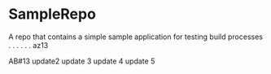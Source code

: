# SampleRepo
A repo that contains a simple sample application for testing build processes 
.
.
.
.
.
.
az13

AB#13
update2
update 3
update 4
update 5
